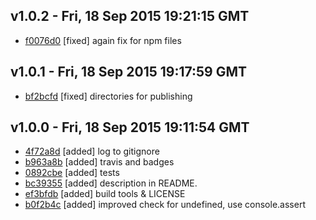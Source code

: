v1.0.2 - Fri, 18 Sep 2015 19:21:15 GMT
--------------------------------------

- [f0076d0](../../commit/f0076d0) [fixed] again fix for npm files



v1.0.1 - Fri, 18 Sep 2015 19:17:59 GMT
--------------------------------------

- [bf2bcfd](../../commit/bf2bcfd) [fixed] directories for publishing



v1.0.0 - Fri, 18 Sep 2015 19:11:54 GMT
--------------------------------------

- [4f72a8d](../../commit/4f72a8d) [added] log to gitignore
- [b963a8b](../../commit/b963a8b) [added] travis and badges
- [0892cbe](../../commit/0892cbe) [added] tests
- [bc39355](../../commit/bc39355) [added] description in README.
- [ef3bfdb](../../commit/ef3bfdb) [added] build tools & LICENSE
- [b0f2b4c](../../commit/b0f2b4c) [added] improved check for undefined, use console.assert
